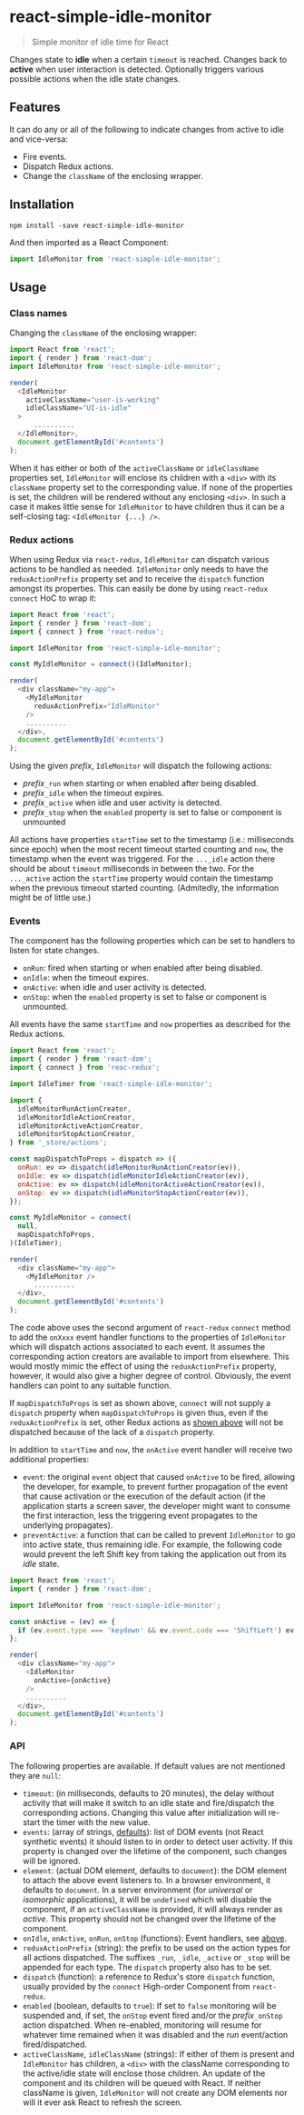 # react-simple-idle-monitor

> Simple monitor of idle time for React

Changes state to **idle** when a certain `timeout` is reached.  Changes back to **active** when user interaction is detected.
Optionally triggers various possible actions when the idle state changes.

## Features

It can do any or all of the following to indicate changes from active to idle and vice-versa:

* Fire events.
* Dispatch Redux actions.
* Change the `className` of the enclosing wrapper.

## Installation

```
npm install -save react-simple-idle-monitor
```

And then imported as a React Component:

```js
import IdleMonitor from 'react-simple-idle-monitor';
```

## Usage

### Class names

Changing the `className` of the enclosing wrapper:

```js
import React from 'react';
import { render } from 'react-dom';
import IdleMonitor from 'react-simple-idle-monitor';

render(
  <IdleMonitor
    activeClassName="user-is-working"
    idleClassName="UI-is-idle"
  >
      ..........
  </IdleMonitor>,
  document.getElementById('#contents')
);
```

When it has either or both of the `activeClassName` or `idleClassName` properties set, `IdleMonitor` will enclose its children with a `<div>` with its `className` property set to the corresponding value. If none of the properties is set, the children will be rendered without any enclosing `<div>`.  In such a case it makes little sense for `IdleMonitor` to have children thus it can be a self-closing tag: `<IdleMonitor {...} />`.

### Redux actions

When using Redux via `react-redux`, `IdleMonitor` can dispatch various actions to be handled as needed. `IdleMonitor` only needs to have the `reduxActionPrefix` property set and to receive the `dispatch` function amongst its properties.  This can easily be done by using `react-redux` `connect` HoC to wrap it:

```js
import React from 'react';
import { render } from 'react-dom';
import { connect } from 'react-redux';

import IdleMonitor from 'react-simple-idle-monitor';

const MyIdleMonitor = connect()(IdleMonitor);

render(
  <div className="my-app">
    <MyIdleMonitor
      reduxActionPrefix="IdleMonitor"
    />
    ..........
  </div>,
  document.getElementById('#contents')
);
```

Using the given *prefix*, `IdleMonitor` will dispatch the following actions:

* *prefix*`_run` when starting or when enabled after being disabled.
* *prefix*`_idle` when the timeout expires.
* *prefix*`_active` when idle and user activity is detected.
* *prefix*`_stop` when the `enabled` property is set to false or component is unmounted

All actions have properties `startTime` set to the timestamp (i.e.: milliseconds since epoch) when the most recent timeout started counting and `now`, the timestamp when the event was triggered.  For the `..._idle` action there should be about `timeout` milliseconds in between the two.  For the `..._active` action the `startTime` property would contain the timestamp when the previous timeout started counting. (Admitedly, the information might be of little use.)

### Events

The component has the following properties which can be set to handlers to listen for state changes.

* `onRun`: fired when starting or when enabled after being disabled.
* `onIdle`: when the timeout expires.
* `onActive`: when idle and user activity is detected.
* `onStop`: when the `enabled` property is set to false or component is unmounted.

All events have the same `startTime` and `now` properties as described for the Redux actions.  

```js
import React from 'react';
import { render } from 'react-dom';
import { connect } from 'reac-redux';

import IdleTimer from 'react-simple-idle-monitor';

import {
  idleMonitorRunActionCreator,
  idleMonitorIdleActionCreator,
  idleMonitorActiveActionCreator,
  idleMonitorStopActionCreator,
} from '_store/actions';

const mapDispatchToProps = dispatch => ({
  onRun: ev => dispatch(idleMonitorRunActionCreator(ev)),
  onIdle: ev => dispatch(idleMonitorIdleActionCreator(ev)),
  onActive: ev => dispatch(idleMonitorActiveActionCreator(ev)),
  onStop: ev => dispatch(idleMonitorStopActionCreator(ev)),
});

const MyIdleMonitor = connect(
  null,
  mapDispatchToProps,
)(IdleTimer);

render(
  <div className="my-app">
    <MyIdleMonitor />
      ..........
  </div>,
  document.getElementById('#contents')
);
```

The code above uses the second argument of `react-redux` `connect` method to add the `onXxxx` event handler functions to the properties of `IdleMonitor` which will dispatch actions associated to each event.  It assumes the corresponding action creators are available to import from elsewhere. This would mostly mimic the effect of using the `reduxActionPrefix` property, however, it would also give a higher degree of control.  Obviously, the event handlers can point to any suitable function.

If `mapDispatchToProps` is set as shown above, `connect` will not supply a `dispatch` property when `mapDispatchToProps` is given thus, even if the `reduxActionPrefix` is set, other Redux actions as [shown above](#Redux_actions) will not be dispatched because of the lack of a `dispatch` property.

In addition to `startTime` and `now`, the `onActive` event handler will receive two additional properties:

* `event`: the original `event` object that caused `onActive` to be fired, allowing the developer, for example, to prevent further propagation of the event that cause activation or the execution of the default action (if the application starts a screen saver, the developer might want to consume the first interaction, less the triggering event propagates to the underlying propagates).
* `preventActive`: a function that can be called to prevent `IdleMonitor` to go into active state, thus remaining idle. For example, the following code would prevent the left Shift key from taking the application out from its *idle* state.


```js
import React from 'react';
import { render } from 'react-dom';

import IdleMonitor from 'react-simple-idle-monitor';

const onActive = (ev) => {
  if (ev.event.type === 'keydown' && ev.event.code === 'ShiftLeft') ev.preventActive();
};

render(
  <div className="my-app">
    <IdleMonitor
      onActive={onActive}
    />
    ..........
  </div>,
  document.getElementById('#contents')
);
```

### API

The following properties are available. If default values are not mentioned they are `null`:

* `timeout`: (in milliseconds, defaults to 20 minutes), the delay without activity that will make it switch to an idle state and fire/dispatch the corresponding actions. Changing this value after initialization will re-start the timer with the new value.
* `events`: (array of strings, [defaults](https://github.com/Satyam/react-simple-idle-monitor/blob/master/src/index.jsx#L198)): list of DOM events (not React synthetic events) it should listen to in order to detect user activity. If this property is changed over the lifetime of the component, such changes will be ignored.
* `element`: (actual DOM element, defaults to `document`): the DOM element to attach the above event listeners to. In a browser environment, it defaults to `document`.  In a server environment (for *universal* or *isomorphic* applications), it will be `undefined` which will disable the component, if an `activeClassName` is provided, it will always render as *active*. This property should not be changed over the lifetime of the component.
* `onIdle`, `onActive`, `onRun`, `onStop` (functions): Event handlers, see [above](#Events).
* `reduxActionPrefix` (string): the prefix to be used on the action types for all actions dispatched.  The suffixes `_run`, `_idle`, `_active` or `_stop` will be appended for each type.  The `dispatch` property also has to be set.
* `dispatch` (function): a reference to Redux's store `dispatch` function, usually provided by the `connect` High-order Component from `react-redux`.
* `enabled` (boolean, defaults to `true`): If set to `false` monitoring  will be suspended and, if set, the `onStop` event fired and/or the *prefix*`_onStop` action dispatched. When re-enabled, monitoring will resume for whatever time remained when it was disabled and the *run* event/action fired/dispatched.
* `activeClassName`, `idleClassName` (strings): If either of them is present and `IdleMonitor` has children, a `<div>` with the className corresponding to the active/idle state will enclose those children. An update of the component and its children will be queued with React. If neither className is given, `IdleMonitor` will not create any DOM elements nor will it ever ask React to refresh the screen.
